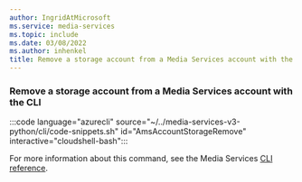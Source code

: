 ```yaml
---
author: IngridAtMicrosoft
ms.service: media-services
ms.topic: include
ms.date: 03/08/2022
ms.author: inhenkel
title: Remove a storage account from a Media Services account with the CLI
---
```


<!--Remove a storage account to a media services account-->

### Remove a storage account from a Media Services account with the CLI

:::code language="azurecli" source="~/../media-services-v3-python/cli/code-snippets.sh" id="AmsAccountStorageRemove" interactive="cloudshell-bash":::

For more information about this command, see the Media Services [CLI reference](/cli/azure/ams/account/storage?view=azure-cli-latest&preserve-view=true#az-ams-account-storage-remove).
